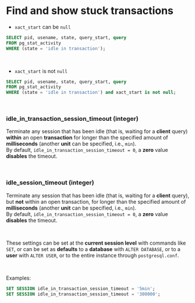 # Find and show stuck transactions
- `xact_start` can be `null`
```sql
SELECT pid, usename, state, query_start, query  
FROM pg_stat_activity
WHERE (state = 'idle in transaction');
```
<br>

- `xact_start` is not `null`
```sql
SELECT pid, usename, state, query_start, query  
FROM pg_stat_activity
WHERE (state = 'idle in transaction') and xact_start is not null;
```

<br>

### idle_in_transaction_session_timeout (integer)
Terminate any session that has been idle (that is, waiting for a **client** query) **within** an open **transaction** for longer than the specified amount of **milliseconds** (another **unit** can be specified, i.e., `min`).<br>
By default, `idle_in_transaction_session_timeout = 0`, a **zero** value **disables** the timeout.<br>


<br>

### idle_session_timeout (integer)
Terminate any session that has been idle (that is, waiting for a **client** query), but **not** within an open transaction, for longer than the specified amount of **milliseconds** (another **unit** can be specified, i.e., `min`).<br>
By default, `idle_in_transaction_session_timeout = 0`, a **zero** value **disables** the timeout.<br>

<br>

These settings can be set at the **current session level** with commands like `SET`, or can be set as **defaults** to a **database** with `ALTER DATABASE`, or to a **user** with `ALTER USER`, or to the entire instance through `postgresql.conf`.

<br>

Examples:
```sql
SET SESSION idle_in_transaction_session_timeout = '5min';
SET SESSION idle_in_transaction_session_timeout = '300000';
```
